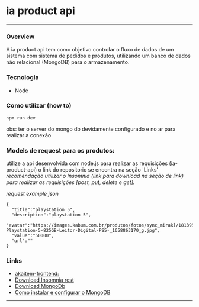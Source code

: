 # ia product api
----------------

### Overview
A ia product api tem como objetivo controlar o fluxo de dados de um sistema com sistema de pedidos e produtos, utilizando um banco de dados não relacional (MongoDB) para o armazenamento.

### Tecnologia
* Node

### Como utilizar (how to)
```
npm run dev
``` 
obs: ter o server do mongo db devidamente configurado e no ar para realizar a conexão

### Models de request para os produtos:
utilize a api desenvolvida com node.js para realizar as requisições (ia-product-api) o link do repositorio se encontra na seção 'Links'
_recomendação utilizar o Insomnia (link para download na seção de link) para realizar as requisições [post, put, delete e get]:_

_request example json_
```
{
  "title":"playstation 5",
  "description":"playstation 5",
  "avatar":"https://images.kabum.com.br/produtos/fotos/sync_mirakl/181395/Console-Playstation-5-825GB-Leitor-Digital-PS5-_1658863170_g.jpg",
  "value":"50000",
  "url":""
}
```
### Links
* [akaitem-frontend:](https://github.com/perseul/akaitem)
* [Download Insomnia rest](https://insomnia.rest/download)
* [Download MongoDb](https://www.mongodb.com/try/download/community)
* [Como instalar e configurar o MongoDB](https://www.youtube.com/watch?v=skK5xj-CK-Q)

----------------
